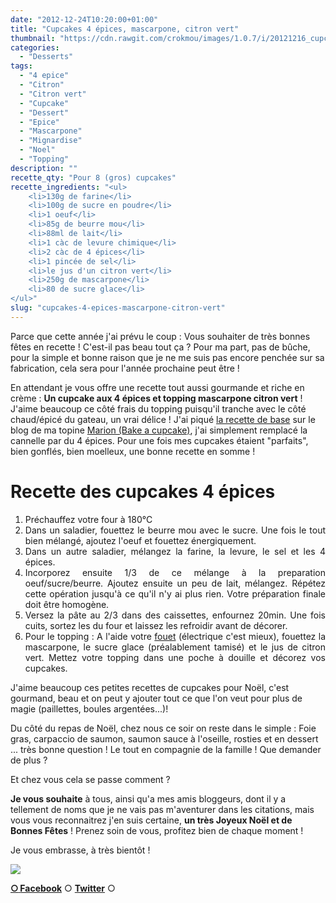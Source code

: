 ```yaml
---
date: "2012-12-24T10:20:00+01:00"
title: "Cupcakes 4 épices, mascarpone, citron vert"
thumbnail: "https://cdn.rawgit.com/crokmou/images/1.0.7/i/20121216_cupcake_4_epices_topping_mascarpone_citron_vert_00321.jpg"
categories:
  - "Desserts"
tags:
  - "4 epice"
  - "Citron"
  - "Citron vert"
  - "Cupcake"
  - "Dessert"
  - "Epice"
  - "Mascarpone"
  - "Mignardise"
  - "Noel"
  - "Topping"
description: ""
recette_qty: "Pour 8 (gros) cupcakes"
recette_ingredients: "<ul>
 	<li>130g de farine</li>
 	<li>100g de sucre en poudre</li>
 	<li>1 oeuf</li>
 	<li>85g de beurre mou</li>
 	<li>88ml de lait</li>
 	<li>1 càc de levure chimique</li>
 	<li>2 càc de 4 épices</li>
 	<li>1 pincée de sel</li>
 	<li>le jus d'un citron vert</li>
 	<li>250g de mascarpone</li>
 	<li>80 de sucre glace</li>
</ul>"
slug: "cupcakes-4-epices-mascarpone-citron-vert"
---
```


Parce que cette année j'ai prévu le coup : Vous souhaiter de très bonnes fêtes en recette ! C'est-il pas beau tout ça ? Pour ma part, pas de bûche, pour la simple et bonne raison que je ne me suis pas encore penchée sur sa fabrication, cela sera pour l'année prochaine peut être !

En attendant je vous offre une recette tout aussi gourmande et riche en crème : **Un cupcake aux 4 épices et topping mascarpone citron vert** ! J'aime beaucoup ce côté frais du topping puisqu'il tranche avec le côté chaud/épicé du gateau, un vrai délice ! J'ai piqué [la recette de base](http://bakeacupcake.canalblog.com/archives/2012/01/25/23336037.html) sur le blog de ma topine [Marion (Bake a cupcake)](http://bakeacupcake.canalblog.com/), j'ai simplement remplacé la cannelle par du 4 épices. Pour une fois mes cupcakes étaient "parfaits", bien gonflés, bien moelleux, une bonne recette en somme !

# **Recette des cupcakes 4 épices**

<div style="text-align: justify;">

1.  Préchauffez votre four à 180°C
2.  Dans un saladier, fouettez le beurre mou avec le sucre. Une fois le tout bien mélangé, ajoutez l'oeuf et fouettez énergiquement.
3.  Dans un autre saladier, mélangez la farine, la levure, le sel et les 4 épices.
4.  Incorporez ensuite 1/3 de ce mélange à la preparation oeuf/sucre/beurre. Ajoutez ensuite un peu de lait, mélangez. Répétez cette opération jusqu'à ce qu'il n'y ai plus rien. Votre préparation finale doit être homogène.
5.  Versez la pâte au 2/3 dans des caissettes, enfournez 20min. Une fois cuits, sortez les du four et laissez les refroidir avant de décorer.
6.  Pour le topping : A l'aide votre [fouet](http://www.rueducommerce.fr/index/ustensile%20Fouet%20inox) (électrique c'est mieux), fouettez la mascarpone, le sucre glace (préalablement tamisé) et le jus de citron vert. Mettez votre topping dans une poche à douille et décorez vos cupcakes.

</div>

J'aime beaucoup ces petites recettes de cupcakes pour Noël, c'est gourmand, beau et on peut y ajouter tout ce que l'on veut pour plus de magie (paillettes, boules argentées...)!

Du côté du repas de Noël, chez nous ce soir on reste dans le simple : Foie gras, carpaccio de saumon, saumon sauce à l'oseille, rosties et en dessert ... très bonne question ! Le tout en compagnie de la famille ! Que demander de plus ?

Et chez vous cela se passe comment ?

**Je vous souhaite** à tous, ainsi qu'a mes amis bloggeurs, dont il y a tellement de noms que je ne vais pas m'aventurer dans les citations, mais vous vous reconnaitrez j'en suis certaine, **un très Joyeux Noël et de Bonnes Fêtes** ! Prenez soin de vous, profitez bien de chaque moment !

Je vous embrasse, à très bientôt !

[![](https://cdn.rawgit.com/crokmou/images/1.0.7/i/20121216_cupcake_4_epices_topping_mascarpone_citron_vert_0045-200x3001-200x300.jpg)](https://cdn.rawgit.com/crokmou/images/1.0.7/i/20121216_cupcake_4_epices_topping_mascarpone_citron_vert_0045-200x3001.jpg)

[**○<span style="font-size: xx-small; margin: 0px; outline: 0px; padding: 0px;"><span style="font-family: Arial, Helvetica, sans-serif; margin: 0px; outline: 0px; padding: 0px;"> </span></span>Facebook**](https://www.facebook.com/pages/CroKMou/148093255259077) ○ [**Twitter**](https://twitter.com/Crokmou) ○